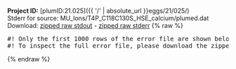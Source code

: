 **Project ID:** [plumID:21.025]({{ '/' | absolute_url }}eggs/21/025/)  
Stderr for source:  MU_Ions/T4P_C118C130S_HSE_calcium/plumed.dat   
Download: [zipped raw stdout](plumed.dat.plumed_master.stdout.txt.zip) - [zipped raw stderr](plumed.dat.plumed_master.stderr.txt.zip) 
{% raw %}
<pre>
#! Only the first 1000 rows of the error file are shown below
#! To inspect the full error file, please download the zipped raw stderr file above
</pre>
{% endraw %}
